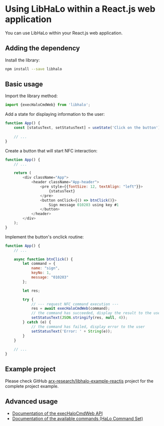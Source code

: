 # Using LibHaLo within a React.js web application

You can use LibHaLo within your React.js web application.

## Adding the dependency

Install the library:

```bash
npm install --save libhalo
```

## Basic usage

Import the library method:

```javascript
import {execHaloCmdWeb} from 'libhalo';
```

Add a state for displaying information to the user:

```javascript
function App() {
    const [statusText, setStatusText] = useState('Click on the button');
    
    // ...
}
```

Create a button that will start NFC interaction:

```javascript
function App() {
    // ...

    return (
        <div className="App">
            <header className="App-header">
                <pre style={{fontSize: 12, textAlign: "left"}}>
                    {statusText}
                </pre>
                <button onClick={() => btnClick()}>
                    Sign message 010203 using key #1
                </button>
            </header>
        </div>
    );
}
```

Implement the button's onclick routine:

```javascript
function App() {
    // ...

    async function btnClick() {
        let command = {
            name: "sign",
            keyNo: 1,
            message: "010203"
        };

        let res;

        try {
            // --- request NFC command execution ---
            res = await execHaloCmdWeb(command);
            // the command has succeeded, display the result to the user
            setStatusText(JSON.stringify(res, null, 4));
        } catch (e) {
            // the command has failed, display error to the user
            setStatusText('Error: ' + String(e));
        }
    }
    
    // ...
}
```

## Example project

Please check GitHub [arx-research/libhalo-example-reactjs](https://github.com/arx-research/libhalo-example-reactjs) project for the complete project example.

## Advanced usage

* [Documentation of the execHaloCmdWeb API](/docs/api-exec-cmd-web.md)
* [Documentation of the available commands (HaLo Command Set)](/docs/halo-command-set.md)
